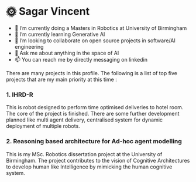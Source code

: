 # 🌞 Sagar Vincent


- 🔭 I’m currently doing a Masters in Robotics at University of Birmingham
- 🌱 I’m currently learning Generative AI
- 👯 I’m looking to collaborate on open source projects in software/AI engineering
- 💬 Ask me about anything in the space of AI
- 📫 You can reach me by directly messaging on linkedin

There are many projects in this profile. The following is a list of top five projects that are my main priority at this time :
### 1. IHRD-R

This is robot designed to perform time optimised deliveries to hotel room. The core of the project is finished. There are some further development planned like multi agent delivery, centralised system for dynamic deployment of multiple robots.

### 2. Reasoning based architecture for Ad-hoc agent modelling

This is my MSc. Robotics dissertation project at the University of Birmingham. The project contributes to the vision of Cognitive Architectures to develop human like Intelligence by mimicking the human cognitive system. 





